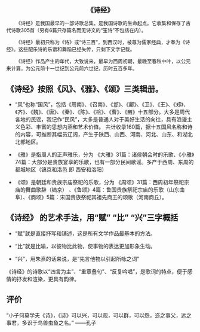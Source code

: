 <style>
a {
    color: rgb(95, 136, 224);
    font-size: small;
    text-decoration: none;
  }

h1 {
    text-align: center;
    font-size: large;
}

.pre{
  text-indent: 2em;
  font-size: small; 
}
.main {
    text-indent: 2em;
    font-size: larger;
}
.main_center{
    text-align: center;
    font-size: larger;
}

.comment {
    font-size: smaller;
}  
</style>

# 《诗经》

<p class="pre">《诗经》是我国最早的一部诗歌总集，是我国诗歌的生命起点。它收集和保存了古代诗歌305首（另有6篇只存篇名而无诗文的“笙诗”不包括在内）。</p>

<p class="pre">《诗经》最初只称为《诗》或“诗三百”，到西汉时，被尊为儒家经典，才奉为《诗经》。这些配乐诗的乐谱和舞蹈已经失传，只剩下文字记载。</p>

<p class="pre">《诗经》作品产生的年代，大致说来，最早为西周初期，最晚至春秋中叶，以公元来计算，为公元前十一世纪到公元前六世纪，历时五百多年。</p>

## 《诗经》按照《风》、《雅》、《颂》三类辑册。

- <p>“风”也称“国风”，包括《周南》、《召南》、《邶》、《鄘》、《卫》、《王》、《郑》、《齐》、《魏》、《唐》、《秦》、《陈》、《桧》、《曹》、《豳》十五部分。大多是周代各地的民谣，我记作“民风”，大多是普通人对于美好生活的向往，具有浪漫主义色彩、丰富的思想内涵和艺术价值。 共计收录160篇，据十五国风名称和诗的内容，可推断其幅员辽阔，产生于陕西、山西、河南、河北、山东、和湖北北部地区。</p>

- <p>《雅》是指周人的正声雅乐，分为 《大雅》31篇：诸侯朝会时的乐歌、《小雅》74篇：大部分是贵族宴享的乐歌，也有一部分民间歌谣。多产于西周、东周的都城地区（镐京和洛邑 即 西安和洛阳）</p>

- <p>《颂》是朝廷和贵族宗庙祭祀的乐歌，分为 《周颂》31篇：西周初年祭祀宗庙的舞曲歌辞（镐京） 、《鲁颂》4篇：鲁国贵族祭祀宗庙的乐歌（山东曲阜）、《商颂》5篇：宋国贵族祭祀其祖先商王的颂歌（河南商丘）。</p>
## 《诗经》 的艺术手法，用“赋” “比” “兴”三字概括

- <p>“赋”就是直接抒写和铺述，这是所有文学作品最基本的方法。</p>

- <p>“比”就是比喻，以彼物比此物，使事物的表达更加形象生动。</p>

- <p>“兴”，用朱熹的话来说，是“先言他物以引起所咏之词”</p>

<p>《诗经》的诗歌以“四言为主”、“重章叠句”、“反复吟唱”，是歌词的特点，便于感情的抒发和渲染，更具有韵律。</p>

## 评价
<p>
“小子何莫学夫《诗》，《诗》可以兴，可以观，可以群，可以怨，迩之事父，远之事君，多识于鸟兽虫鱼之名。” ——孔子
</p>
